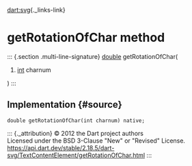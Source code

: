 [dart:svg](../../dart-svg/dart-svg-library){._links-link}

getRotationOfChar method
========================

::: {.section .multi-line-signature}
[double](../../dart-core/double-class) getRotationOfChar(

1.  [int](../../dart-core/int-class) charnum

)
:::

Implementation {#source}
--------------

``` {.language-dart data-language="dart"}
double getRotationOfChar(int charnum) native;
```

::: {._attribution}
© 2012 the Dart project authors\
Licensed under the BSD 3-Clause \"New\" or \"Revised\" License.\
<https://api.dart.dev/stable/2.18.5/dart-svg/TextContentElement/getRotationOfChar.html>
:::
